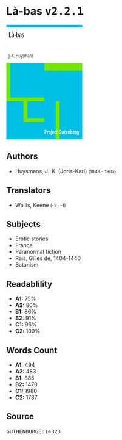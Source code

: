 # Là-bas <kbd>v2.2.1</kbd>

![](./cover.medium.jpg "")

## Authors


 - Huysmans, J.-K. (Joris-Karl) <small>(1848 - 1907)</small>

## Translators


 - Wallis, Keene <small>(-1 - -1)</small>

## Subjects


 - Erotic stories
 - France
 - Paranormal fiction
 - Rais, Gilles de, 1404-1440
 - Satanism

## Readablility


 - **A1:** 75%
 - **A2:** 80%
 - **B1:** 86%
 - **B2:** 91%
 - **C1:** 96%
 - **C2:** 100%

## Words Count


 - **A1:** 494
 - **A2:** 483
 - **B1:** 885
 - **B2:** 1470
 - **C1:** 1980
 - **C2:** 1787

## Source


<kbd>GUTHENBURGE:14323</kbd>
